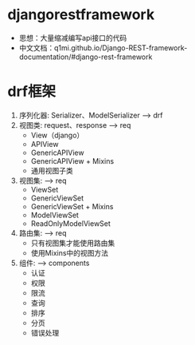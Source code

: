 # djangorestframework
* 思想：大量缩减编写api接口的代码
* 中文文档：q1mi.github.io/Django-REST-framework-documentation/#django-rest-framework

# drf框架
1. 序列化器: Serializer、ModelSerializer --> drf
2. 视图类: request、response --> req
    * View（django）
    * APIView
    * GenericAPIView
    * GenericAPIView + Mixins
    * 通用视图子类
3. 视图集: --> req
    * ViewSet
    * GenericViewSet
    * GenericViewSet + Mixins
    * ModelViewSet
    * ReadOnlyModelViewSet
4. 路由集: --> req
    * 只有视图集才能使用路由集
    * 使用Mixins中的视图方法
5. 组件: --> components
    * 认证
    * 权限
    * 限流
    * 查询
    * 排序
    * 分页
    * 错误处理 






